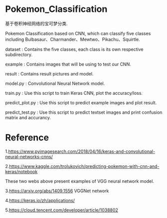 # Pokemon_Classification
基于卷积神经网络的宝可梦分类.

Pokemon Classification based on CNN, which can classify five classes including Bulbasaur、Charmander、Mewtwo、Pikachu、Squirtle. 

dataset : Contains the five classes, each class is its own respective subdirectory.

example : Contains images that will be using to test our CNN.

result : Contains result pictures and model.

model.py : Convolutional Neural Network model.

train.py : Use this script to train Keras CNN, plot the accuracy/loss.

predict_plot.py : Use this script to predict example images and plot result.

predict_test.py : Use this script to predict textset images and print confusion matrix and accurancy.

# Reference
1.https://www.pyimagesearch.com/2018/04/16/keras-and-convolutional-neural-networks-cnns/

2.https://www.kaggle.com/trolukovich/predicting-pokemon-with-cnn-and-keras/notebook
  
  These two webs above present examples of VGG neural network model.
  
3.https://arxiv.org/abs/1409.1556 VGGNet network

4.https://keras.io/zh/applications/

5.https://cloud.tencent.com/developer/article/1038802
